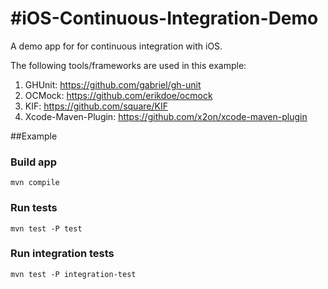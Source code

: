 #iOS-Continuous-Integration-Demo
===

A demo app for for continuous integration with iOS.

The following tools/frameworks are used in this example:

1. GHUnit: https://github.com/gabriel/gh-unit
2. OCMock: https://github.com/erikdoe/ocmock
3. KIF: https://github.com/square/KIF
4. Xcode-Maven-Plugin: https://github.com/x2on/xcode-maven-plugin

##Example

### Build app
```mvn compile```

### Run tests
```mvn test -P test```

### Run integration tests
```mvn test -P integration-test```

